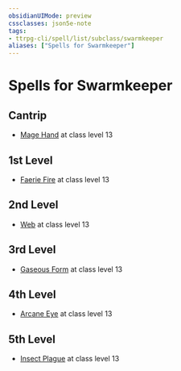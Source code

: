 ```yaml
---
obsidianUIMode: preview
cssclasses: json5e-note
tags:
- ttrpg-cli/spell/list/subclass/swarmkeeper
aliases: ["Spells for Swarmkeeper"]
---
```

# Spells for Swarmkeeper

## Cantrip

- [Mage Hand](mage-hand-xphb "XPHB") at class level 13

## 1st Level

- [Faerie Fire](faerie-fire-xphb "XPHB") at class level 13

## 2nd Level

- [Web](web-xphb "XPHB") at class level 13

## 3rd Level

- [Gaseous Form](gaseous-form-xphb "XPHB") at class level 13

## 4th Level

- [Arcane Eye](arcane-eye-xphb "XPHB") at class level 13

## 5th Level

- [Insect Plague](insect-plague-xphb "XPHB") at class level 13